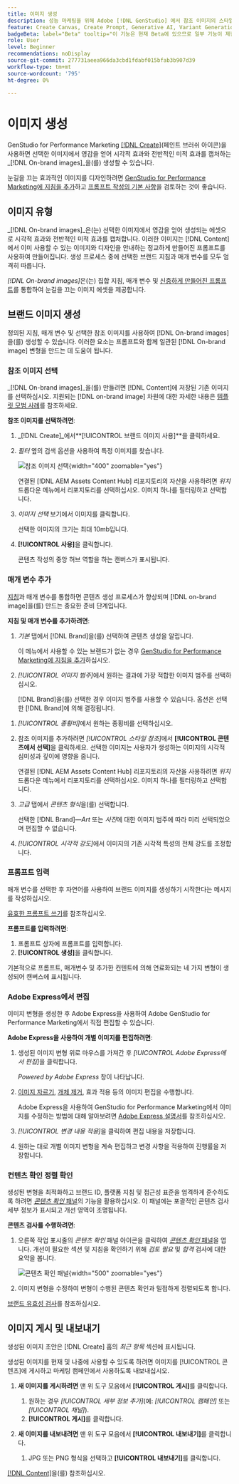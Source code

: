 ```yaml
---
title: 이미지 생성
description: 성능 마케팅을 위해 Adobe [!DNL GenStudio] 에서 참조 이미지의 스타일과 일치하는 이미지를 만듭니다.
feature: Create Canvas, Create Prompt, Generative AI, Variant Generation, Content Generation
badgeBeta: label="Beta" tooltip="이 기능은 현재 Beta에 있으므로 일부 기능이 제한되거나 변경될 수 있습니다."
role: User
level: Beginner
recommendations: noDisplay
source-git-commit: 277731aeea966da3cbd1fdabf015bfab3b907d39
workflow-type: tm+mt
source-wordcount: '795'
ht-degree: 0%

---
```


# 이미지 생성

GenStudio for Performance Marketing [[!DNL Create]](/help/user-guide/create/overview.md)(페인트 브러쉬 아이콘)을 사용하면 선택한 이미지에서 영감을 얻어 시각적 효과와 전반적인 미적 효과를 캡처하는 _[!DNL On-brand images]_을(를) 생성할 수 있습니다.<!-- [two types of images](#image-types) using GenStudio for Performance Marketing [[!DNL Create]](/help/user-guide/create/overview.md) (paintbrush icon)—_[!DNL On-brand images]_ and _[!DNL Similar images]_. -->

눈길을 끄는 효과적인 이미지를 디자인하려면 [GenStudio for Performance Marketing에 지침을 추가](/help/user-guide/guidelines/add-guidelines.md)하고 [프롬프트 작성의 기본 사항](/help/user-guide/effective-prompts.md)을 검토하는 것이 좋습니다.

## 이미지 유형

_[!DNL On-brand images]_은(는) 선택한 이미지에서 영감을 얻어 생성되는 에셋으로 시각적 효과와 전반적인 미적 효과를 캡처합니다. 이러한 이미지는 [!DNL Content]에서 이미 사용할 수 있는 이미지와 디자인을 안내하는 정교하게 만들어진 프롬프트를 사용하여 만들어집니다. 생성 프로세스 중에 선택한 브랜드 지침과 매개 변수를 모두 엄격히 따릅니다.

_[!DNL On-brand images]_<!-- and _[!DNL Similar images]_ -->은(는) 집합 지침, 매개 변수 및 [신중하게 만들어진 프롬프트](/help/user-guide/effective-prompts.md)를 통합하여 눈길을 끄는 이미지 에셋을 제공합니다.

<!-- * _[!DNL Similar images]_—Image assets created with strong similarity to an existing selected image available in [!DNL Content]. When generating similar images, GenStudio for Performance Marketing redesigns the selected image, giving slight variations on the content to provide variety and nuance. -->

## 브랜드 이미지 생성

정의된 지침, 매개 변수 및 선택한 참조 이미지를 사용하여 [!DNL On-brand images]을(를) 생성할 수 있습니다. 이러한 요소는 프롬프트와 함께 일관된 [!DNL On-brand image] 변형을 만드는 데 도움이 됩니다.

### 참조 이미지 선택

_[!DNL On-brand images]_을(를) 만들려면 [!DNL Content]에 저장된 기존 이미지를 선택하십시오. 지원되는 [!DNL on-brand image] 차원에 대한 자세한 내용은 [템플릿 모범 사례](/help/user-guide/content/best-practices-for-templates.md#follow-channel-specific-template-guidelines)를 참조하세요.

**참조 이미지를 선택하려면**:

1. _[!DNL Create]_에서&#x200B;**[!UICONTROL 브랜드 이미지 사용]**을 클릭하세요.
1. _필터_ 옆의 검색 옵션을 사용하여 특정 이미지를 찾습니다.

   ![참조 이미지 선택](/help/assets/select-img.png){width="400" zoomable="yes"}

   연결된 [!DNL AEM Assets Content Hub] 리포지토리의 자산을 사용하려면 _위치_ 드롭다운 메뉴에서 리포지토리를 선택하십시오. 이미지 하나를 필터링하고 선택합니다.

1. _이미지 선택_ 보기에서 이미지를 클릭합니다.

   선택한 이미지의 크기는 최대 10mb입니다.

1. **[!UICONTROL 사용]**&#x200B;을 클릭합니다.

   콘텐츠 작성의 중앙 허브 역할을 하는 캔버스가 표시됩니다.

### 매개 변수 추가

[지침](/help/user-guide/guidelines/overview.md)과 매개 변수를 통합하면 콘텐츠 생성 프로세스가 향상되며 [!DNL on-brand image]을(를) 만드는 중요한 준비 단계입니다.

**지침 및 매개 변수를 추가하려면**:

1. _기본_ 탭에서 [!DNL Brand]을(를) 선택하여 콘텐츠 생성을 알립니다.

   이 메뉴에서 사용할 수 있는 브랜드가 없는 경우 [GenStudio for Performance Marketing에 지침을 추가](/help/user-guide/guidelines/add-guidelines.md)하십시오.

1. _[!UICONTROL 이미지 범주]_&#x200B;에서 원하는 결과에 가장 적합한 이미지 범주를 선택하십시오.

   [!DNL Brand]을(를) 선택한 경우 이미지 범주를 사용할 수 있습니다. 옵션은 선택한 [!DNL Brand]에 의해 결정됩니다.

<!-- 1. _(Optional)_ Select a custom model from _[!UICONTROL Model]_.

   Models are available if you access to [custom models in Firefly](https://adobedx.slack.com/archives/CMF1JGMLY/p1743534402774569). The _Models_ list will be blank if you do not have access. -->

1. _[!UICONTROL 종횡비]_&#x200B;에서 원하는 종횡비를 선택하십시오.
1. 참조 이미지를 추가하려면 _[!UICONTROL 스타일 참조]_&#x200B;에서 **[!UICONTROL 콘텐츠에서 선택]**&#x200B;을 클릭하세요. 선택한 이미지는 사용자가 생성하는 이미지의 시각적 심미성과 깊이에 영향을 줍니다.

   연결된 [!DNL AEM Assets Content Hub] 리포지토리의 자산을 사용하려면 _위치_ 드롭다운 메뉴에서 리포지토리를 선택하십시오. 이미지 하나를 필터링하고 선택합니다.

1. _고급_ 탭에서 _콘텐츠 형식_&#x200B;을(를) 선택합니다.

   선택한 [!DNL Brand]—_Art_ 또는 _사진_&#x200B;에 대한 이미지 범주에 따라 미리 선택되었으며 편집할 수 없습니다.

1. _[!UICONTROL 시각적 강도]_&#x200B;에서 이미지의 기존 시각적 특성의 전체 강도를 조정합니다.

### 프롬프트 입력

매개 변수를 선택한 후 자연어를 사용하여 브랜드 이미지를 생성하기 시작한다는 메시지를 작성하십시오.

[유효한 프롬프트 쓰기](/help/user-guide/effective-prompts.md)를 참조하십시오.

**프롬프트를 입력하려면**:

1. 프롬프트 상자에 프롬프트를 입력합니다.
1. **[!UICONTROL 생성]**&#x200B;을 클릭합니다.

기본적으로 프롬프트, 매개변수 및 추가한 컨텐트에 의해 연료화되는 네 가지 변형이 생성되어 캔버스에 표시됩니다.

### Adobe Express에서 편집

이미지 변형을 생성한 후 Adobe Express을 사용하여 Adobe GenStudio for Performance Marketing에서 직접 편집할 수 있습니다.

**Adobe Express을 사용하여 개별 이미지를 편집하려면**:

1. 생성된 이미지 변형 위로 마우스를 가져간 후 _[!UICONTROL Adobe Express에서 편집]_&#x200B;을 클릭합니다.

   _Powered by Adobe Express_ 창이 나타납니다.

1. [이미지 자르기](https://helpx.adobe.com/express/create-and-edit-images/edit-images/crop-images.html), [개체 제거](https://helpx.adobe.com/express/create-and-edit-images/create-and-modify-with-generative-ai/remove-objects-generative-fill.html), 효과 적용 등의 이미지 편집을 수행합니다.

   Adobe Express을 사용하여 GenStudio for Performance Marketing에서 이미지를 수정하는 방법에 대해 알아보려면 [Adobe Express 설명서](https://helpx.adobe.com/express/user-guide.html)를 참조하십시오.

1. _[!UICONTROL 변경 내용 적용]_&#x200B;을 클릭하여 편집 내용을 저장합니다.
1. 원하는 대로 개별 이미지 변형을 계속 편집하고 변경 사항을 적용하여 진행률을 저장합니다.

### 컨텐츠 확인 정렬 확인

생성된 변형을 최적화하고 브랜드 ID, 플랫폼 지침 및 접근성 표준을 엄격하게 준수하도록 하려면 [_콘텐츠 확인_ 패널](/help/user-guide/guidelines/brand-validation.md#content-check-panel)의 기능을 활용하십시오. 이 패널에는 포괄적인 콘텐츠 검사 세부 정보가 표시되고 개선 영역이 조명됩니다.

**콘텐츠 검사를 수행하려면**:

1. 오른쪽 작업 표시줄의 _콘텐츠 확인_ 패널 아이콘을 클릭하여 [_콘텐츠 확인_ 패널](/help/user-guide/guidelines/brand-validation.md#content-check-panel)을 엽니다. 개선이 필요한 섹션 및 지침을 확인하기 위해 *검토 필요* 및 *합격* 검사에 대한 요약을 봅니다.

   ![_콘텐츠 확인_ 패널](/help/assets/content-check-img.png){width="500" zoomable="yes"}

1. 이미지 변형을 수정하여 변형이 수행된 콘텐츠 확인과 밀접하게 정렬되도록 합니다.

[브랜드 유효성 검사](/help/user-guide/guidelines/brand-validation.md)를 참조하십시오.

<!-- ## Generate Similar images

You can quickly generate images similar to a selected image within [!DNL Content] from the [!DNL Create] home.

**To create _[!DNL Similar images]_**:

1. In _[!DNL Create]_, click **[!UICONTROL Similar images]**.
1. Use the search option, adjacent to _Filter_, to find a specific image.

   To use assets from a connected [!DNL AEM Assets Content Hub] repository, choose a repository from the _Location_ drop-down menu. Filter and select one image.

1. In the _Select image_ view, click on an image.
1. Click **[!UICONTROL Use]**.

   The Canvas, which serves as the central hub for content creation, is displayed. Four image variations similar to the original selected image appear.

   ![Generate similar images](/help/assets/generate-similar.png){width="400" zoomable="yes"} -->

## 이미지 게시 및 내보내기

생성된 이미지 초안은 [!DNL Create] 홈의 _최근 항목_ 섹션에 표시됩니다.

생성된 이미지를 현재 및 나중에 사용할 수 있도록 하려면 이미지를 [!UICONTROL 콘텐츠]에 게시하고 마케팅 캠페인에서 사용하도록 내보내십시오.

1. **새 이미지를 게시하려면** 맨 위 도구 모음에서 **[!UICONTROL 게시]**&#x200B;를 클릭합니다.
   1. 원하는 경우 _[!UICONTROL 세부 정보 추가]_(예: _[!UICONTROL 캠페인]_ 또는 _[!UICONTROL 채널]_).
   1. **[!UICONTROL 게시]**&#x200B;를 클릭합니다.

1. **새 이미지를 내보내려면** 맨 위 도구 모음에서 **[!UICONTROL 내보내기]**&#x200B;를 클릭합니다.
   1. JPG 또는 PNG 형식을 선택하고 **[!UICONTROL 내보내기]**&#x200B;를 클릭합니다.

[[!DNL Content]](/help/user-guide/content/overview.md#search-and-find-approved-content)을(를) 참조하십시오.
